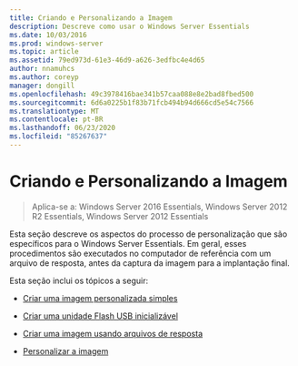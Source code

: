 ```yaml
---
title: Criando e Personalizando a Imagem
description: Descreve como usar o Windows Server Essentials
ms.date: 10/03/2016
ms.prod: windows-server
ms.topic: article
ms.assetid: 79ed973d-61e3-46d9-a626-3edfbc4e4d65
author: nnamuhcs
ms.author: coreyp
manager: dongill
ms.openlocfilehash: 49c3978416bae341b57caa088e8e2bad8fbed500
ms.sourcegitcommit: 6d6a0225b1f83b71fcb494b94d666cd5e54c7566
ms.translationtype: MT
ms.contentlocale: pt-BR
ms.lasthandoff: 06/23/2020
ms.locfileid: "85267637"
---
```

# <a name="creating-and-customizing-the-image"></a>Criando e Personalizando a Imagem

>Aplica-se a: Windows Server 2016 Essentials, Windows Server 2012 R2 Essentials, Windows Server 2012 Essentials

Esta seção descreve os aspectos do processo de personalização que são específicos para o Windows Server Essentials. Em geral, esses procedimentos são executados no computador de referência com um arquivo de resposta, antes da captura da imagem para a implantação final.  
  
 Esta seção inclui os tópicos a seguir:  
  

-   [Criar uma imagem personalizada simples](Create-a-Simple-Customized-Image.md)  
  
-   [Criar uma unidade Flash USB inicializável](Create-a-Bootable-USB-Flash-Drive.md)  
  
-   [Criar uma imagem usando arquivos de resposta](Create-an-Image-By-Using-Answer-Files.md)  
  
-   [Personalizar a imagem](Customize-the-Image.md)

